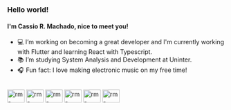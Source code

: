 ### Hello world!

<h4>I'm Cassio R. Machado, nice to meet you!</h4>

- 💻 I’m working on becoming a great developer and I'm currently working with Flutter and learning React with Typescript.
- 📚 I’m studying System Analysis and Development at Uninter.
- 🎧 Fun fact: I love making electronic music on my free time! 

<div style="display: inline_block"><br>
  <img align="center" alt="rm-react" height="30" width="40" src="https://cdn.jsdelivr.net/gh/devicons/devicon/icons/flutter/flutter-original.svg" />
   <img align="center" alt="rm-react" height="30" width="40" src="https://cdn.jsdelivr.net/gh/devicons/devicon/icons/dart/dart-original.svg" /> 
  <img align="center" alt="rm-react" height="30" width="40" src="https://cdn.jsdelivr.net/gh/devicons/devicon/icons/react/react-original.svg" /> 
   <img align="center" alt="rm-react" height="30" width="40" src="https://cdn.jsdelivr.net/gh/devicons/devicon/icons/javascript/javascript-original.svg" /> 
  <img align="center" alt="rm-react" height="30" width="40" src="https://cdn.jsdelivr.net/gh/devicons/devicon/icons/typescript/typescript-original.svg" /> 
  <img align="center" alt="rm-react" height="30" width="40" src="https://cdn.jsdelivr.net/gh/devicons/devicon/icons/nextjs/nextjs-original.svg" /> 
</div>

